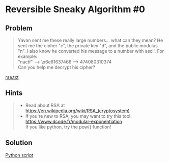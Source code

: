 # Reversible Sneaky Algorithm #0

## Problem

> Yavan sent me these really large numbers... what can they mean? He sent me the cipher "c", the private key "d", and the public modulus "n". I also know he converted his message to a number with ascii. For example:<br>
"nactf" --> \x6e61637466 --> 474080310374<br>
Can you help me decrypt his cipher?

[rsa.txt](rsa.txt)

## Hints

> - Read about RSA at https://en.wikipedia.org/wiki/RSA_(cryptosystem)
> - If you're new to RSA, you may want to try this tool: https://www.dcode.fr/modular-exponentiation<br>
If you like python, try the pow() function!

## Solution

[Python script](solver.py)

